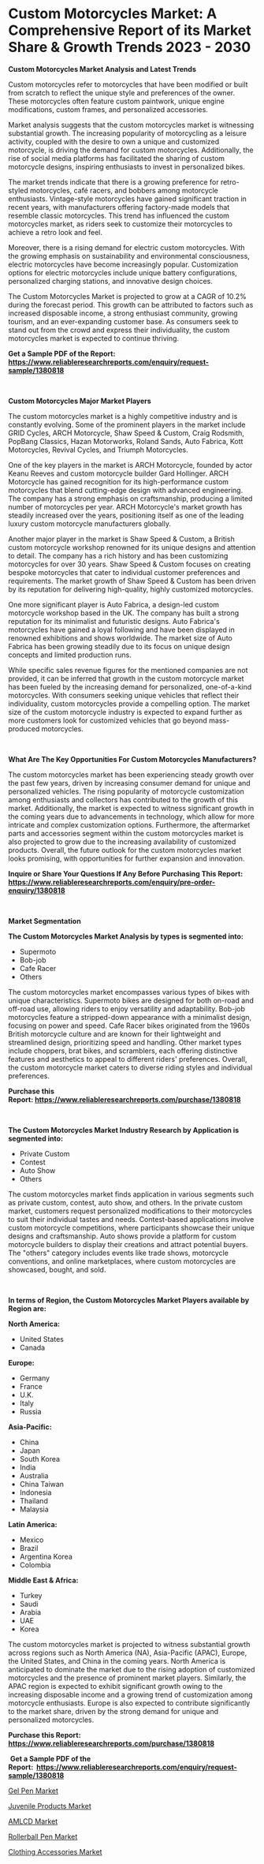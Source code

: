<p><h1>Custom Motorcycles Market: A Comprehensive Report of its Market Share & Growth Trends 2023 - 2030</h1></p><p><strong>Custom Motorcycles Market Analysis and Latest Trends</strong></p>
<p><p>Custom motorcycles refer to motorcycles that have been modified or built from scratch to reflect the unique style and preferences of the owner. These motorcycles often feature custom paintwork, unique engine modifications, custom frames, and personalized accessories.</p><p>Market analysis suggests that the custom motorcycles market is witnessing substantial growth. The increasing popularity of motorcycling as a leisure activity, coupled with the desire to own a unique and customized motorcycle, is driving the demand for custom motorcycles. Additionally, the rise of social media platforms has facilitated the sharing of custom motorcycle designs, inspiring enthusiasts to invest in personalized bikes.</p><p>The market trends indicate that there is a growing preference for retro-styled motorcycles, café racers, and bobbers among motorcycle enthusiasts. Vintage-style motorcycles have gained significant traction in recent years, with manufacturers offering factory-made models that resemble classic motorcycles. This trend has influenced the custom motorcycles market, as riders seek to customize their motorcycles to achieve a retro look and feel.</p><p>Moreover, there is a rising demand for electric custom motorcycles. With the growing emphasis on sustainability and environmental consciousness, electric motorcycles have become increasingly popular. Customization options for electric motorcycles include unique battery configurations, personalized charging stations, and innovative design choices.</p><p>The Custom Motorcycles Market is projected to grow at a CAGR of 10.2% during the forecast period. This growth can be attributed to factors such as increased disposable income, a strong enthusiast community, growing tourism, and an ever-expanding customer base. As consumers seek to stand out from the crowd and express their individuality, the custom motorcycles market is expected to continue thriving.</p></p>
<p><strong>Get a Sample PDF of the Report:&nbsp; <a href="https://www.reliableresearchreports.com/enquiry/request-sample/1380818">https://www.reliableresearchreports.com/enquiry/request-sample/1380818</a></strong></p>
<p>&nbsp;</p>
<p><strong>Custom Motorcycles Major Market Players</strong></p>
<p><p>The custom motorcycles market is a highly competitive industry and is constantly evolving. Some of the prominent players in the market include GRID Cycles, ARCH Motorcycle, Shaw Speed & Custom, Craig Rodsmith, PopBang Classics, Hazan Motorworks, Roland Sands, Auto Fabrica, Kott Motorcycles, Revival Cycles, and Triumph Motorcycles. </p><p>One of the key players in the market is ARCH Motorcycle, founded by actor Keanu Reeves and custom motorcycle builder Gard Hollinger. ARCH Motorcycle has gained recognition for its high-performance custom motorcycles that blend cutting-edge design with advanced engineering. The company has a strong emphasis on craftsmanship, producing a limited number of motorcycles per year. ARCH Motorcycle's market growth has steadily increased over the years, positioning itself as one of the leading luxury custom motorcycle manufacturers globally. </p><p>Another major player in the market is Shaw Speed & Custom, a British custom motorcycle workshop renowned for its unique designs and attention to detail. The company has a rich history and has been customizing motorcycles for over 30 years. Shaw Speed & Custom focuses on creating bespoke motorcycles that cater to individual customer preferences and requirements. The market growth of Shaw Speed & Custom has been driven by its reputation for delivering high-quality, highly customized motorcycles.</p><p>One more significant player is Auto Fabrica, a design-led custom motorcycle workshop based in the UK. The company has built a strong reputation for its minimalist and futuristic designs. Auto Fabrica's motorcycles have gained a loyal following and have been displayed in renowned exhibitions and shows worldwide. The market size of Auto Fabrica has been growing steadily due to its focus on unique design concepts and limited production runs.</p><p>While specific sales revenue figures for the mentioned companies are not provided, it can be inferred that growth in the custom motorcycle market has been fueled by the increasing demand for personalized, one-of-a-kind motorcycles. With consumers seeking unique vehicles that reflect their individuality, custom motorcycles provide a compelling option. The market size of the custom motorcycle industry is expected to expand further as more customers look for customized vehicles that go beyond mass-produced motorcycles.</p></p>
<p>&nbsp;</p>
<p><strong>What Are The Key Opportunities For Custom Motorcycles Manufacturers?</strong></p>
<p><p>The custom motorcycles market has been experiencing steady growth over the past few years, driven by increasing consumer demand for unique and personalized vehicles. The rising popularity of motorcycle customization among enthusiasts and collectors has contributed to the growth of this market. Additionally, the market is expected to witness significant growth in the coming years due to advancements in technology, which allow for more intricate and complex customization options. Furthermore, the aftermarket parts and accessories segment within the custom motorcycles market is also projected to grow due to the increasing availability of customized products. Overall, the future outlook for the custom motorcycles market looks promising, with opportunities for further expansion and innovation.</p></p>
<p><strong>Inquire or Share Your Questions If Any Before Purchasing This Report: <a href="https://www.reliableresearchreports.com/enquiry/pre-order-enquiry/1380818">https://www.reliableresearchreports.com/enquiry/pre-order-enquiry/1380818</a></strong></p>
<p>&nbsp;</p>
<p><strong>Market Segmentation</strong></p>
<p><strong>The Custom Motorcycles Market Analysis by types is segmented into:</strong></p>
<p><ul><li>Supermoto</li><li>Bob-job</li><li>Cafe Racer</li><li>Others</li></ul></p>
<p><p>The custom motorcycles market encompasses various types of bikes with unique characteristics. Supermoto bikes are designed for both on-road and off-road use, allowing riders to enjoy versatility and adaptability. Bob-job motorcycles feature a stripped-down appearance with a minimalist design, focusing on power and speed. Cafe Racer bikes originated from the 1960s British motorcycle culture and are known for their lightweight and streamlined design, prioritizing speed and handling. Other market types include choppers, brat bikes, and scramblers, each offering distinctive features and aesthetics to appeal to different riders' preferences. Overall, the custom motorcycle market caters to diverse riding styles and individual preferences.</p></p>
<p><strong>Purchase this Report:&nbsp;<a href="https://www.reliableresearchreports.com/purchase/1380818">https://www.reliableresearchreports.com/purchase/1380818</a></strong></p>
<p>&nbsp;</p>
<p><strong>The Custom Motorcycles Market Industry Research by Application is segmented into:</strong></p>
<p><ul><li>Private Custom</li><li>Contest</li><li>Auto Show</li><li>Others</li></ul></p>
<p><p>The custom motorcycles market finds application in various segments such as private custom, contest, auto show, and others. In the private custom market, customers request personalized modifications to their motorcycles to suit their individual tastes and needs. Contest-based applications involve custom motorcycle competitions, where participants showcase their unique designs and craftsmanship. Auto shows provide a platform for custom motorcycle builders to display their creations and attract potential buyers. The "others" category includes events like trade shows, motorcycle conventions, and online marketplaces, where custom motorcycles are showcased, bought, and sold.</p></p>
<p>&nbsp;</p>
<p><strong>In terms of Region, the Custom Motorcycles Market Players available by Region are:</strong></p>
<p>
    <p> <strong> North America: </strong>
        <ul>
            <li>United States</li>
            <li>Canada</li>
        </ul>
        </p> 
    <p> <strong> Europe: </strong>
        <ul>
            <li>Germany</li>
            <li>France</li>
            <li>U.K.</li>
            <li>Italy</li>
            <li>Russia</li>
        </ul>
        </p> 
    <p> <strong> Asia-Pacific: </strong>
        <ul>
            <li>China</li>
            <li>Japan</li>
            <li>South Korea</li>
            <li>India</li>
            <li>Australia</li>
            <li>China Taiwan</li>
            <li>Indonesia</li>
            <li>Thailand</li>
            <li>Malaysia</li>
        </ul>
        </p> 
    <p> <strong> Latin America: </strong>
        <ul>
            <li>Mexico</li>
            <li>Brazil</li>
            <li>Argentina Korea</li>
            <li>Colombia</li>
        </ul>
        </p> 
    <p> <strong> Middle East & Africa: </strong>
        <ul>
            <li>Turkey</li>
            <li>Saudi</li>
            <li>Arabia</li>
            <li>UAE</li>
            <li>Korea</li>
        </ul>
    </p>
    </p>
<p><p>The custom motorcycles market is projected to witness substantial growth across regions such as North America (NA), Asia-Pacific (APAC), Europe, the United States, and China in the coming years. North America is anticipated to dominate the market due to the rising adoption of customized motorcycles and the presence of prominent market players. Similarly, the APAC region is expected to exhibit significant growth owing to the increasing disposable income and a growing trend of customization among motorcycle enthusiasts. Europe is also expected to contribute significantly to the market share, driven by the strong demand for unique and personalized motorcycles.</p></p>
<p><strong>Purchase this Report: <a href="https://www.reliableresearchreports.com/purchase/1380818">https://www.reliableresearchreports.com/purchase/1380818</a></strong></p>
<p>&nbsp;<strong>Get a Sample PDF of the Report:&nbsp;&nbsp;<a href="https://www.reliableresearchreports.com/enquiry/request-sample/1380818">https://www.reliableresearchreports.com/enquiry/request-sample/1380818</a></strong></p>
<p><strong></strong></p>
<p><p><a href="https://medium.com/@randyhuel1989/gel-pen-market-analysis-its-cagr-market-segmentation-and-global-industry-overview-6579c5757490">Gel Pen Market</a></p><p><a href="https://medium.com/@amyjacobi1918/analyzing-juvenile-products-market-global-industry-perspective-and-forecast-2023-to-2030-92bdb696d31c">Juvenile Products Market</a></p><p><a href="https://medium.com/@thadnader/amlcd-market-analysis-its-cagr-market-segmentation-and-global-industry-overview-5cdd72b7bdce">AMLCD Market</a></p><p><a href="https://medium.com/@dellkoepp/rollerball-pen-market-report-reveals-the-latest-trends-and-growth-opportunities-of-this-market-48657d819610">Rollerball Pen Market</a></p><p><a href="https://medium.com/@fredyconn/analyzing-clothing-accessories-market-global-industry-perspective-and-forecast-2023-to-2030-cf036e6ca1ad">Clothing Accessories Market</a></p></p>
